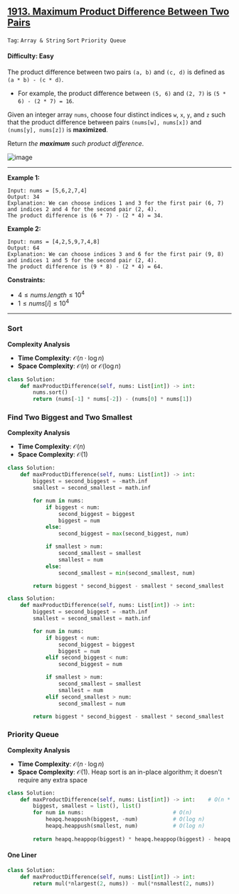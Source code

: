 ## [1913. Maximum Product Difference Between Two Pairs](https://leetcode.com/problems/maximum-product-difference-between-two-pairs)

```Tag```: ```Array & String``` ```Sort``` ```Priority Queue```

#### Difficulty: Easy

The product difference between two pairs ```(a, b)``` and ```(c, d)``` is defined as ```(a * b) - (c * d)```.

- For example, the product difference between ```(5, 6)``` and ```(2, 7)``` is ```(5 * 6) - (2 * 7) = 16```.

Given an integer array ```nums```, choose four distinct indices ```w```, ```x```, ```y```, and ```z``` such that the product difference between pairs ```(nums[w], nums[x])``` and ```(nums[y], nums[z])``` is __maximized__.

Return _the __maximum__ such product difference_.

![image](https://github.com/quananhle/Python/assets/35042430/39f97aa7-4e9e-4b06-9562-7ddc82570502)

---

__Example 1:__
```
Input: nums = [5,6,2,7,4]
Output: 34
Explanation: We can choose indices 1 and 3 for the first pair (6, 7) and indices 2 and 4 for the second pair (2, 4).
The product difference is (6 * 7) - (2 * 4) = 34.
```

__Example 2:__
```
Input: nums = [4,2,5,9,7,4,8]
Output: 64
Explanation: We can choose indices 3 and 6 for the first pair (9, 8) and indices 1 and 5 for the second pair (2, 4).
The product difference is (9 * 8) - (2 * 4) = 64.
```

__Constraints:__

- $4 \le nums.length \le 10^4$
- $1 \le nums[i] \le 10^4$

---

### Sort

__Complexity Analysis__

- __Time Complexity__: $\mathcal{O}(n \cdot \log{} n)$
- __Space Complexity__: $\mathcal{O}(n)$ or $\mathcal{O}(\log n)$

```Python
class Solution:
    def maxProductDifference(self, nums: List[int]) -> int:
        nums.sort()
        return (nums[-1] * nums[-2]) - (nums[0] * nums[1])
```

### Find Two Biggest and Two Smallest

__Complexity Analysis__

- __Time Complexity__: $\mathcal{O}(n)$
- __Space Complexity__: $\mathcal{O}(1)$

```Python
class Solution:
    def maxProductDifference(self, nums: List[int]) -> int:
        biggest = second_biggest = -math.inf
        smallest = second_smallest = math.inf

        for num in nums:
            if biggest < num:
                second_biggest = biggest
                biggest = num
            else:
                second_biggest = max(second_biggest, num)

            if smallest > num:
                second_smallest = smallest
                smallest = num
            else:
                second_smallest = min(second_smallest, num)

        return biggest * second_biggest - smallest * second_smallest
```

```Python
class Solution:
    def maxProductDifference(self, nums: List[int]) -> int:
        biggest = second_biggest = -math.inf
        smallest = second_smallest = math.inf

        for num in nums:
            if biggest < num:
                second_biggest = biggest
                biggest = num
            elif second_biggest < num:
                second_biggest = num

            if smallest > num:
                second_smallest = smallest
                smallest = num
            elif second_smallest > num:
                second_smallest = num

        return biggest * second_biggest - smallest * second_smallest
```

### Priority Queue

__Complexity Analysis__

- __Time Complexity__: $\mathcal{O}(n \cdot \log{} n)$
- __Space Complexity__: $\mathcal{O}(1)$. Heap sort is an in-place algorithm; it doesn't require any extra space

```Python
class Solution:
    def maxProductDifference(self, nums: List[int]) -> int:    # O(n * log n)
        biggest, smallest = list(), list()
        for num in nums:                            # O(n)
            heapq.heappush(biggest, -num)           # O(log n)
            heapq.heappush(smallest, num)           # O(log n)
        
        return heapq.heappop(biggest) * heapq.heappop(biggest) - heapq.heappop(smallest) * heapq.heappop(smallest)
```

#### One Liner

```Python
class Solution:
    def maxProductDifference(self, nums: List[int]) -> int:
        return mul(*nlargest(2, nums)) - mul(*nsmallest(2, nums))
```
